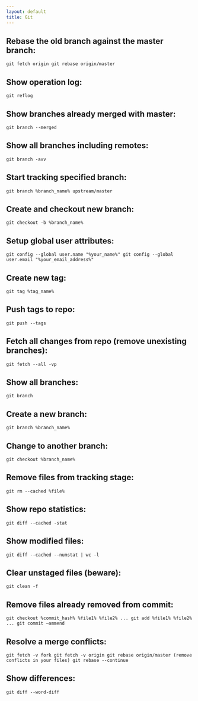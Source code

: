 ```yaml
---
layout: default
title: Git
---
```


## Rebase the old branch against the master branch: ##

`git fetch origin
git rebase origin/master`

## Show operation log: ##

`git reflog`

## Show branches already merged with master: ##

`git branch --merged`

## Show all branches including remotes: ##

`git branch -avv`

## Start tracking specified branch: ##

`git branch %branch_name% upstream/master`

## Create and checkout new branch: ##

`git checkout -b %branch_name%`

## Setup global user attributes: ##

`git config --global user.name "%your_name%"
git config --global user.email "%your_email_address%"`

## Create new tag: ##

`git tag %tag_name%`

## Push tags to repo: ##

`git push --tags`

## Fetch all changes from repo (remove unexisting branches): ##

`git fetch --all -vp`

## Show all branches: ##

`git branch`

## Create a new branch: ##

`git branch %branch_name%`

## Change to another branch: ##

`git checkout %branch_name%`

## Remove files from tracking stage: ##

`git rm --cached %file%`

## Show repo statistics: ##

`git diff --cached -stat`

## Show modified files: ##

`git diff --cached --numstat | wc -l`

## Clear unstaged files (beware): ##

`git clean -f`

## Remove files already removed from commit: ##

`git checkout %commit_hash% %file1% %file2% ...
git add %file1% %file2% ...
git commit —ammend`

## Resolve a merge conflicts: ##

`git fetch -v fork
git fetch -v origin
git rebase origin/master
(remove conflicts in your files)
git rebase --continue`

## Show differences: ##

`git diff --word-diff`
